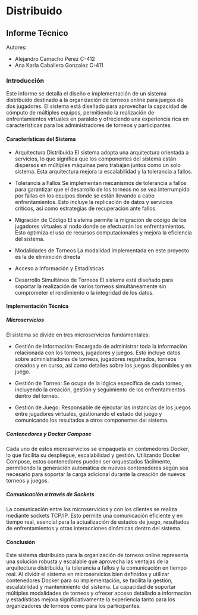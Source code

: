 # Distribuido

## Informe Técnico

Autores:

- Alejandro Camacho Perez C-412
- Ana Karla Caballero Gonzalez C-411

### Introducción

Este informe se detalla el diseño e implementación de un sistema distribuido destinado a la organización de torneos online para juegos de dos jugadores. El sistema está diseñado para aprovechar la capacidad de cómputo de múltiples equipos, permitiendo la realización de enfrentamientos virtuales en paralelo y ofreciendo una experiencia rica en características para los administradores de torneos y participantes.

#### Características del Sistema

* Arquitectura Distribuida
El sistema adopta una arquitectura orientada a servicios, lo que significa que los componentes del sistema están dispersos en múltiples máquinas pero trabajan juntos como un solo sistema. Esta arquitectura mejora la escalabilidad y la tolerancia a fallos.

* Tolerancia a Fallos
Se implementan mecanismos de tolerancia a fallos para garantizar que el desarrollo de los torneos no se vea interrumpido por fallas en los equipos donde se están llevando a cabo enfrentamientos. Esto incluye la replicación de datos y servicios críticos, así como estrategias de recuperación ante fallos.

* Migración de Código
El sistema permite la migración de código de los jugadores virtuales al nodo donde se efectuarán los enfrentamientos. Esto optimiza el uso de recursos computacionales y mejora la eficiencia del sistema.

* Modalidades de Torneos
La modalidad implementada en este proyecto es la de eliminición directa

* Acceso a Información y Estadísticas

* Desarrollo Simultáneo de Torneos
El sistema está diseñado para soportar la realización de varios torneos simultáneamente sin comprometer el rendimiento o la integridad de los datos.

#### Implementación Técnica

##### Microservicios

El sistema se divide en tres microservicios fundamentales:

* Gestión de Información:
Encargado de administrar toda la información relacionada con los torneos, jugadores y juegos. Esto incluye datos sobre administradores de torneos, jugadores registrados, torneos creados y en curso, así como detalles sobre los juegos disponibles y en juego.

* Gestión de Torneo:
Se ocupa de la lógica específica de cada torneo, incluyendo la creación, gestión y seguimiento de los enfrentamientos dentro del torneo.

* Gestión de Juego:
Responsable de ejecutar las instancias de los juegos entre jugadores virtuales, gestionando el estado del juego y comunicando los resultados a otros componentes del sistema.

##### Contenedores y Docker Compose

Cada uno de estos microservicios se empaqueta en contenedores Docker, lo que facilita su despliegue, escalabilidad y gestión. Utilizando Docker Compose, estos contenedores pueden ser orquestados fácilmente, permitiendo la generación automática de nuevos contenedores según sea necesario para soportar la carga adicional durante la creación de nuevos torneos y juegos.

##### Comunicación a través de Sockets

La comunicación entre los microservicios y con los clientes se realiza mediante sockets TCP/IP. Esto permite una comunicación eficiente y en tiempo real, esencial para la actualización de estados de juego, resultados de enfrentamientos y otras interacciones dinámicas dentro del sistema.

#### Conclusión

Este sistema distribuido para la organización de torneos online representa una solución robusta y escalable que aprovecha las ventajas de la arquitectura distribuida, la tolerancia a fallos y la comunicación en tiempo real. Al dividir el sistema en microservicios bien definidos y utilizar contenedores Docker para su implementación, se facilita la gestión, escalabilidad y mantenimiento del sistema. La capacidad de soportar múltiples modalidades de torneos y ofrecer acceso detallado a información y estadísticas mejora significativamente la experiencia tanto para los organizadores de torneos como para los participantes.